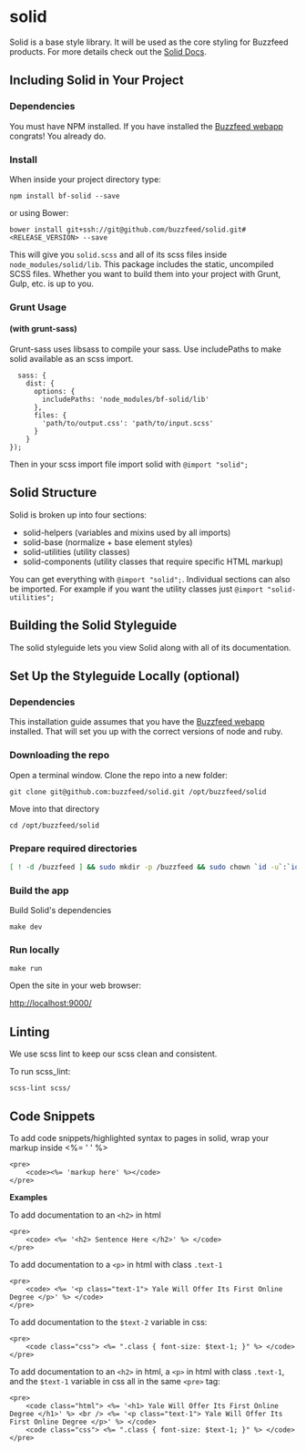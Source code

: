 # solid

Solid is a base style library. It will be used as the core styling for Buzzfeed products. For more details check out the [Solid Docs](http://solid.buzzfeed.com/).

## Including Solid in Your Project

### Dependencies
You must have NPM installed. If you have installed the [Buzzfeed webapp](https://github.com/buzzfeed/buzzfeed) congrats! You already do.

### Install
When inside your project directory type:
```
npm install bf-solid --save
```
or using Bower:
```
bower install git+ssh://git@github.com/buzzfeed/solid.git#<RELEASE_VERSION> --save
```

This will give you `solid.scss` and all of its scss files inside `node_modules/solid/lib`. This package includes the static, uncompiled SCSS files. Whether you want to build them into your project with Grunt, Gulp, etc. is up to you.

### Grunt Usage

#### (with grunt-sass)

Grunt-sass uses libsass to compile your sass. Use includePaths to make solid available as an scss import.

```
  sass: {
    dist: {
      options: {
        includePaths: 'node_modules/bf-solid/lib'
      },
      files: {
        'path/to/output.css': 'path/to/input.scss'
      }
    }
});
```

Then in your scss import file import solid with `@import "solid";`

## Solid Structure
Solid is broken up into four sections:
+ solid-helpers (variables and mixins used by all imports)
+ solid-base (normalize + base element styles)
+ solid-utilities (utility classes)
+ solid-components (utility classes that require specific HTML markup)

You can get everything with `@import "solid";`. Individual sections can also be imported. For example if you want the utility classes just `@import "solid-utilities";`

## Building the Solid Styleguide
The solid styleguide lets you view Solid along with all of its documentation.

## Set Up the Styleguide Locally (optional)

### Dependencies

This installation guide assumes that you have the [Buzzfeed webapp](https://github.com/buzzfeed/buzzfeed) installed. That will set you up with the correct versions of node and ruby.

### Downloading the repo

Open a terminal window. Clone the repo into a new folder:

`git clone git@github.com:buzzfeed/solid.git /opt/buzzfeed/solid`

Move into that directory

`cd /opt/buzzfeed/solid`

### Prepare required directories

```bash
[ ! -d /buzzfeed ] && sudo mkdir -p /buzzfeed && sudo chown `id -u`:`id -g` /buzzfeed
```

### Build the app

Build Solid's dependencies

`make dev`

### Run locally

`make run`

Open the site in your web browser:

<http://localhost:9000/>

## Linting

We use scss lint to keep our scss clean and consistent.

To run scss_lint:

`scss-lint scss/`

## Code Snippets

To add code snippets/highlighted syntax to pages in solid, wrap your markup inside <%= ' ' %>
```
<pre>
    <code><%= 'markup here' %></code>
</pre>
```


**Examples**

To add documentation to an `<h2>` in html

```
<pre>
    <code> <%= '<h2> Sentence Here </h2>' %> </code>
</pre>
```


To add documentation to a `<p>` in html with class `.text-1`

```
<pre>
    <code> <%= '<p class="text-1"> Yale Will Offer Its First Online Degree </p>' %> </code>
</pre>
```


To add documentation to the `$text-2` variable in css:

```
<pre>
    <code class="css"> <%= ".class { font-size: $text-1; }" %> </code>
</pre>
```


To add documentation to an `<h2>` in html, a `<p>` in html with class `.text-1`, and the `$text-1` variable in css all in the same `<pre>` tag:

```
<pre>
    <code class="html"> <%= '<h1> Yale Will Offer Its First Online Degree </h1>' %> <br /> <%= '<p class="text-1"> Yale Will Offer Its First Online Degree </p>' %> </code>
    <code class="css"> <%= ".class { font-size: $text-1; }" %> </code>
</pre>
```
